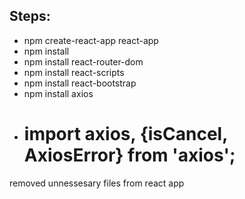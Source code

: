 ## Steps:

- npm create-react-app react-app
- npm install
- npm install react-router-dom
- npm install react-scripts
- npm install react-bootstrap
- npm install axios
* # import axios, {isCancel, AxiosError} from 'axios';

removed unnessesary files from react app

